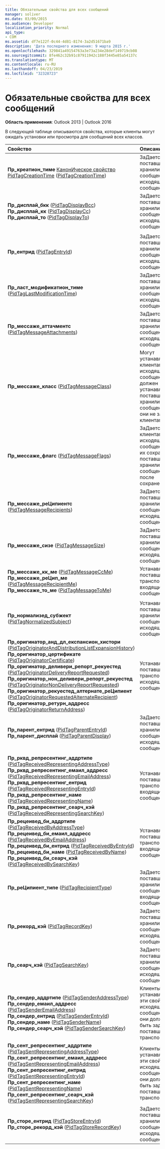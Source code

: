 ```yaml
---
title: Обязательные свойства для всех сообщений
manager: soliver
ms.date: 03/09/2015
ms.audience: Developer
localization_priority: Normal
api_type:
- COM
ms.assetid: df7e122f-0c44-4d81-8174-3a2d51671ba9
description: 'Дата последнего изменения: 9 марта 2015 г.'
ms.openlocfilehash: 329841a49154763a3e73a234e28def149719cb08
ms.sourcegitcommit: 8fe462c32b91c87911942c188f3445e85a54137c
ms.translationtype: MT
ms.contentlocale: ru-RU
ms.lasthandoff: 04/23/2019
ms.locfileid: "32328723"
---
```

# <a name="required-properties-for-all-messages"></a>Обязательные свойства для всех сообщений

  
  
**Область применения**: Outlook 2013 | Outlook 2016 
  
В следующей таблице описываются свойства, которые клиенты могут ожидать установки или просмотра для сообщений всех классов.
  
|**Свойство**|**Описание**|
|:-----|:-----|
|**Пр_креатион_тиме** [КанонИческое свойство PidTagCreationTime](pidtagcreationtime-canonical-property.md) ([PidTagCreationTime](pidtagcreationtime-canonical-property.md))  <br/> |ЗаДается поставщиками хранилищ сообщений для исходящих сообщений.  <br/> |
|**Пр_дисплай_бкк** ([PidTagDisplayBcc](pidtagdisplaybcc-canonical-property.md))  <br/> **Пр_дисплай_кк** ([PidTagDisplayCc](pidtagdisplaycc-canonical-property.md))  <br/> **Пр_дисплай_то** ([PidTagDisplayTo](pidtagdisplayto-canonical-property.md))  <br/> |ЗаДается поставщиками хранилищ сообщений для исходящих сообщений.  <br/> |
|||
|**Пр_ентрид** ([PidTagEntryId](pidtagentryid-canonical-property.md))  <br/> |ЗаДается поставщиками хранилищ сообщений для исходящих сообщений.  <br/> |
|**Пр_ласт_модификатион_тиме** ([PidTagLastModificationTime](pidtaglastmodificationtime-canonical-property.md))  <br/> |ЗаДается поставщиками хранилищ сообщений для исходящих сообщений.  <br/> |
|**Пр_мессаже_аттачментс** ([PidTagMessageAttachments](pidtagmessageattachments-canonical-property.md))  <br/> |ЗаДается поставщиками хранилищ сообщений для исходящих сообщений.  <br/> |
|**Пр_мессаже_класс** ([PidTagMessageClass](pidtagmessageclass-canonical-property.md))  <br/> |Могут устанавливаться клиентами в исходящих сообщениях; должен устанавливаться поставщиками хранилища сообщений, если они не заданы клиентами.  <br/> |
|**Пр_мессаже_флагс** ([PidTagMessageFlags](pidtagmessageflags-canonical-property.md))  <br/> |ЗаДается клиентами в исходящих сообщениях до их сохранения и поставщиков хранилища сообщений после сохранения.  <br/> |
|**Пр_мессаже_реЦипиентс** ([PidTagMessageRecipients](pidtagmessagerecipients-canonical-property.md))  <br/> |ЗаДается поставщиками хранилищ сообщений для исходящих сообщений.  <br/> |
|**Пр_мессаже_сизе** ([PidTagMessageSize](pidtagmessagesize-canonical-property.md))  <br/> |ЗаДается поставщиками хранилищ сообщений для исходящих сообщений.  <br/> |
|**Пр_мессаже_кк_ме** ([PidTagMessageCcMe](pidtagmessageccme-canonical-property.md))  <br/> **Пр_мессаже_реЦип_ме** ([PidTagMessageRecipientMe](pidtagmessagerecipientme-canonical-property.md))  <br/> **Пр_мессаже_то_ме** ([PidTagMessageToMe](pidtagmessagetome-canonical-property.md))  <br/> |Устанавливаются поставщиками транспорта для входящих сообщений.  <br/> |
|||
|**Пр_нормализед_субжект** ([PidTagNormalizedSubject](pidtagnormalizedsubject-canonical-property.md))  <br/> |Устанавливается поставщиками хранилища сообщений для исходящих сообщений  <br/> |
|**Пр_оригинатор_анд_дл_експансион_хистори** ([PidTagOriginatorAndDistributionListExpansionHistory](pidtagoriginatoranddistributionlistexpansionhistory-canonical-property.md))  <br/> **Пр_оригинатор_цертификате** ([PidTagOriginatorCertificate](pidtagoriginatorcertificate-canonical-property.md))  <br/> **Пр_оригинатор_деливери_репорт_рекуестед** ([PidTagOriginatorDeliveryReportRequested](pidtagoriginatordeliveryreportrequested-canonical-property.md))  <br/> **Пр_оригинатор_нон_деливери_репорт_рекуестед** ([PidTagOriginatorNonDeliveryReportRequested](pidtagoriginatornondeliveryreportrequested-canonical-property.md))  <br/> **Пр_оригинатор_рекуестед_алтернате_реЦипиент** ([PidTagOriginatorRequestedAlternateRecipient](pidtagoriginatorrequestedalternaterecipient-canonical-property.md))  <br/> **Пр_оригинатор_ретурн_аддресс** ([PidTagOriginatorReturnAddress](pidtagoriginatorreturnaddress-canonical-property.md))  <br/> |Устанавливаются поставщиками транспорта для исходящих сообщений.  <br/> |
|**Пр_парент_ентрид** ([PidTagParentEntryId](pidtagparententryid-canonical-property.md))  <br/> **Пр_парент_дисплай** ([PidTagParentDisplay](pidtagparentdisplay-canonical-property.md))  <br/> |ЗаДается поставщиками хранилищ сообщений для исходящих сообщений.  <br/> |
|||
|**Пр_рквд_репресентинг_аддртипе** ([PidTagReceivedRepresentingAddressType](pidtagreceivedrepresentingaddresstype-canonical-property.md))  <br/> **Пр_рквд_репресентинг_емаил_аддресс** ([PidTagReceivedRepresentingEmailAddress](pidtagreceivedrepresentingemailaddress-canonical-property.md))  <br/> **Пр_рквд_репресентинг_ентрид** ([PidTagReceivedRepresentingEntryId](pidtagreceivedrepresentingentryid-canonical-property.md))  <br/> **Пр_рквд_репресентинг_наме** ([PidTagReceivedRepresentingName](pidtagreceivedrepresentingname-canonical-property.md))  <br/> **Пр_рквд_репресентинг_сеарч_кэй** ([PidTagReceivedRepresentingSearchKey](pidtagreceivedrepresentingsearchkey-canonical-property.md))  <br/> |Устанавливаются поставщиками транспорта для входящих сообщений.  <br/> |
|**Пр_рецеивед_би_аддртипе** ([PidTagReceivedByAddressType](pidtagreceivedbyaddresstype-canonical-property.md))  <br/> **Пр_рецеивед_би_емаил_аддресс** ([PidTagReceivedByEmailAddress](pidtagreceivedbyemailaddress-canonical-property.md))  <br/> **Пр_рецеивед_би_ентрид** ([PidTagReceivedByEntryId](pidtagreceivedbyentryid-canonical-property.md))  <br/> **Пр_рецеивед_би_наме** ([PidTagReceivedByName](pidtagreceivedbyname-canonical-property.md))  <br/> **Пр_рецеивед_би_сеарч_кэй** ([PidTagReceivedBySearchKey](pidtagreceivedbysearchkey-canonical-property.md))  <br/> |Устанавливаются поставщиками транспорта для входящих сообщений.  <br/> |
|**Пр_реЦипиент_типе** ([PidTagRecipientType](pidtagrecipienttype-canonical-property.md))  <br/> |ЗаДается поставщиками хранилищ сообщений для входящих сообщений.  <br/> |
|**Пр_рекорд_кэй** ([PidTagRecordKey](pidtagrecordkey-canonical-property.md))  <br/> |ЗаДается поставщиками хранилищ сообщений для исходящих сообщений.  <br/> |
|**Пр_сеарч_кэй** ([PidTagSearchKey](pidtagsearchkey-canonical-property.md))  <br/> |ЗаДается поставщиками хранилищ сообщений для исходящих сообщений.  <br/> |
|**Пр_сендер_аддртипе** ([PidTagSenderAddressType](pidtagsenderaddresstype-canonical-property.md))  <br/> **Пр_сендер_емаил_аддресс** ([PidTagSenderEmailAddress](pidtagsenderemailaddress-canonical-property.md))  <br/> **Пр_сендер_ентрид** ([PidTagSenderEntryId](pidtagsenderentryid-canonical-property.md))  <br/> **Пр_сендер_наме** ([PidTagSenderName](pidtagsendername-canonical-property.md))  <br/> **Пр_сендер_сеарч_кэй** ([PidTagSenderSearchKey](pidtagsendersearchkey-canonical-property.md))  <br/> |Клиенты могут устанавливать эти свойства в исходящих сообщениях, но они должны быть заданы поставщиками транспорта.  <br/> |
|**Пр_сент_репресентинг_аддртипе** ([PidTagSentRepresentingAddressType](pidtagsentrepresentingaddresstype-canonical-property.md))  <br/> **Пр_сент_репресентинг_емаил_аддресс** ([PidTagSentRepresentingEmailAddress](pidtagsentrepresentingemailaddress-canonical-property.md))  <br/> **Пр_сент_репресентинг_ентрид** ([PidTagSentRepresentingEntryId](pidtagsentrepresentingentryid-canonical-property.md))  <br/> **Пр_сент_репресентинг_наме** ([PidTagSentRepresentingName](pidtagsentrepresentingname-canonical-property.md))  <br/> **Пр_сент_репресентинг_сеарч_кэй** ([PidTagSentRepresentingSearchKey](pidtagsentrepresentingsearchkey-canonical-property.md))  <br/> |Клиенты могут устанавливать эти свойства в исходящих сообщениях, но они должны быть заданы поставщиками транспорта.  <br/> |
|**Пр_сторе_ентрид** ([PidTagStoreEntryId](pidtagstoreentryid-canonical-property.md))  <br/> **Пр_сторе_рекорд_кэй** ([PidTagStoreRecordKey](pidtagstorerecordkey-canonical-property.md))  <br/> |ЗаДается поставщиками хранилищ сообщений для исходящих сообщений.  <br/> |
   

